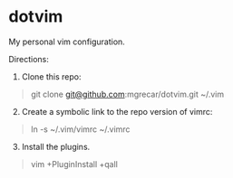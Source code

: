 dotvim
======

My personal vim configuration.

Directions:

1. Clone this repo:

> git clone git@github.com:mgrecar/dotvim.git ~/.vim

2. Create a symbolic link to the repo version of vimrc:

> ln -s ~/.vim/vimrc ~/.vimrc

3. Install the plugins.

> vim +PluginInstall +qall
